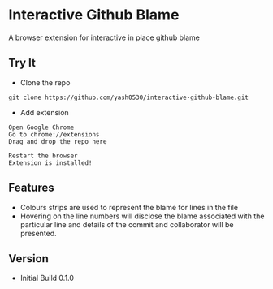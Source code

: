 # Interactive Github Blame
A browser extension for interactive in place github blame

## Try It
* Clone the repo
```
git clone https://github.com/yash0530/interactive-github-blame.git
```
* Add extension
```
Open Google Chrome
Go to chrome://extensions
Drag and drop the repo here
```
```
Restart the browser
Extension is installed!
```

## Features
* Colours strips are used to represent the blame for lines in the file
* Hovering on the line numbers will disclose the blame associated with the particular line and details of the commit and collaborator will be presented.

## Version
* Initial Build 0.1.0